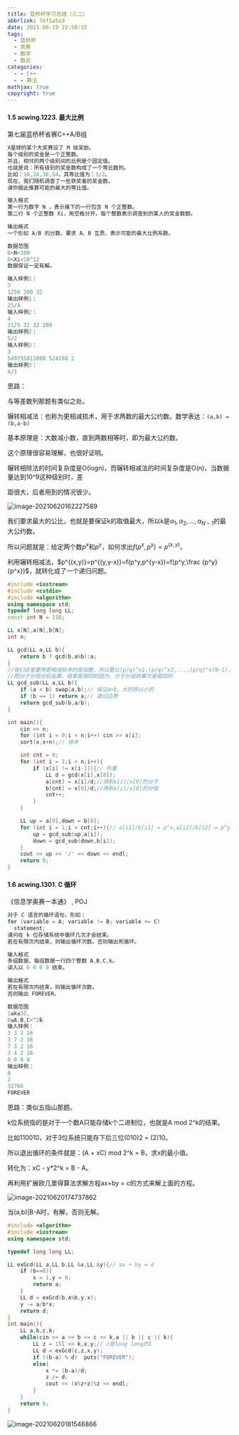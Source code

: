```yaml
---
title: 蓝桥杯学习总结（三二）
abbrlink: 7ef1a5a3
date: 2021-06-19 22:58:15
tags:
  - 蓝桥杯
  - 竞赛
  - 数学
  - 数论
categories:
  - - C++
  - - 算法
mathjax: true
copyright: true
---
```


#### 1.5 acwing.1223. 最大比例

第七届蓝桥杯省赛C++A/B组

<!--more-->

```C++
X星球的某个大奖赛设了 M 级奖励。
每个级别的奖金是一个正整数。
并且，相邻的两个级别间的比例是个固定值。
也就是说：所有级别的奖金数构成了一个等比数列。
比如：16,24,36,54，其等比值为：3/2。
现在，我们随机调查了一些获奖者的奖金数。
请你据此推算可能的最大的等比值。

输入格式
第一行为数字 N ，表示接下的一行包含 N 个正整数。
第二行 N 个正整数 Xi，用空格分开，每个整数表示调查到的某人的奖金数额。

输出格式
一个形如 A/B 的分数，要求 A、B 互质，表示可能的最大比例系数。

数据范围
0<N<100
0<Xi<10^12
数据保证一定有解。

输入样例1：
3
1250 200 32
输出样例1：
25/4
输入样例2：
4
3125 32 32 200
输出样例2：
5/2
输入样例3：
3
549755813888 524288 2
输出样例3：
4/1
```

思路：

与等差数列那题有类似之处。

辗转相减法：也称为更相减损术，用于求两数的最大公约数。数学表达：`(a,b) = (b,a-b)`

基本原理是：大数减小数，直到两数相等时，即为最大公约数。

这个原理很容易理解，也很好证明。

辗转相除法的时间复杂度是O(logn)，而辗转相减法的时间复杂度是O(n)，当数据量达到10^9这种级别时，差

距很大，后者用到的情况很少。

![image-20210620162227589](蓝桥杯学习总结（三二）/image-20210620162227589.png)

我们要求最大的公比，也就是要保证k的取值最大，所以k是$\alpha_1,\alpha_2,...,\alpha_{N-1}$的最大公约数。

所以问题就是：给定两个数$p^x$和$p^y$，如何求出$f(p^x,p^y)=p^{(x,y)}$。

利用辗转相减法，$p^{(x,y)}=p^{(y,y-x)}=f(p^y,p^{y-x})=f(p^y,\frac {p^y} {p^x})$，就转化成了一个递归问题。

```C++
#include <iostream>
#include <cstdio>
#include <algorithm>
using namespace std;
typedef long long LL;
const int N = 110;

LL x[N],a[N],b[N];
int n;

LL gcd(LL a,LL b){
    return b ? gcd(b,a%b):a;
}
//我们这里要用更相减损术的是指数，所以要让(p/q)^x1,(p/q)^x2,...,(p/q)^x(N-1)，两两计算，互除，除到结果为1,即x1=x2,此时幂次为0，结果为1，这其实就是y总的思路
//把分子分母分别去算，结果是相同的因为，分子分母的幂次是相同的
LL gcd_sub(LL a,LL b){
    if (a < b) swap(a,b);// 保证a>b，大的除以小的
    if (b == 1) return a;// 递归边界
    return gcd_sub(b,a/b);
}

int main(){
    cin >> n;
    for (int i = 0;i < n;i++) cin >> x[i];
    sort(x,x+n);// 排序

    int cnt = 0;
    for (int i = 1;i < n;i++){
        if (x[i] != x[i-1]){// 判重
            LL d = gcd(x[i],x[0]);
            a[cnt] = x[i]/d;//得到x[i]/x[0]的分子
            b[cnt] = x[0]/d;//得到x[i]/x[0]的分母
            cnt++;
        }
    }

    LL up = a[0],down = b[0];
    for (int i = 1;i < cnt;i++){// a[i1]/b[i1] = p^x,a[i2]/b[i2] = p^y，求p^(x,y)
        up = gcd_sub(up,a[i]);
        down = gcd_sub(down,b[i]);
    }
    cout << up << '/' << down << endl;
    return 0;
}
```

#### 1.6 acwing.1301. C 循环

《信息学奥赛一本通》 , POJ

```C++
对于 C 语言的循环语句，形如：
for (variable = A; variable != B; variable += C)
  statement;
请问在 k 位存储系统中循环几次才会结束。
若在有限次内结束，则输出循环次数。否则输出死循环。

输入格式
多组数据，每组数据一行四个整数 A,B,C,k。
读入以 0 0 0 0 结束。

输出格式
若在有限次内结束，则输出循环次数。
否则输出 FOREVER。

数据范围
1≤k≤32,
0≤A,B,C<^2k
输入样例：
3 3 2 16
3 7 2 16
7 3 2 16
3 4 2 16
0 0 0 0
输出样例：
0
2
32766
FOREVER
```

思路：类似五指山那题。

k位系统指的是对于一个数A只能存储k个二进制位，也就是A mod 2^k的结果。

比如110010，对于3位系统只能存下后三位(010)2 = (2)10。

所以退出循环的条件就是：(A + xC) mod 2^k = B，求x的最小值。

转化为：xC - y*2^k = B - A。

再利用扩展欧几里得算法求解方程ax+by = c的方式来解上面的方程。

![image-20210620174737862](蓝桥杯学习总结（三二）/image-20210620174737862.png)

当(a,b)|B-A时，有解，否则无解。

```C++
#include <algorithm>
#include <iostream>
using namespace std;

typedef long long LL;

LL exGcd(LL a,LL b,LL &x,LL &y){// ax + by = d
    if (b==0){
        x = 1,y = 0;
        return a;
    }
    LL d = exGcd(b,a%b,y,x);
    y -= a/b*x;
    return d;
}
int main(){
    LL a,b,c,k;
    while(cin >> a >> b >> c >> k,a || b || c || k){
        LL z = 1ll << k,x,y;// z是long long的1
        LL d = exGcd(c,z,x,y);
        if ((b-a) % d)  puts("FOREVER");
        else{
            x *= (b-a)/d;
            z /= d;
            cout << (x%z+z)%z << endl;
        }   
    }
    return 0;
}
```

![image-20210620181546866](蓝桥杯学习总结（三二）/image-20210620181546866.png)

